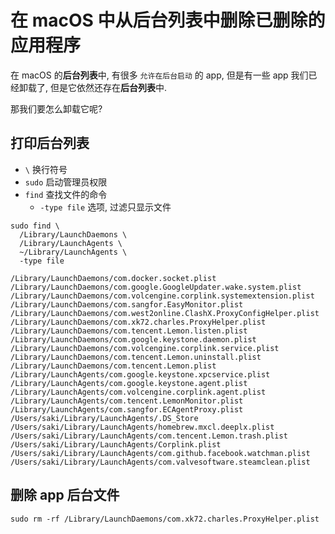 # 在 macOS 中从后台列表中删除已删除的应用程序

在 macOS 的**后台列表**中, 有很多 `允许在后台启动` 的 app, 但是有一些 app 我们已经卸载了, 但是它依然还存在**后台列表**中.

那我们要怎么卸载它呢?

<ZoomImg src="/screenshot_settings_general_loginItems.png" class="w-fill"  />

## 打印后台列表

- `\` 换行符号
- `sudo` 启动管理员权限
- `find` 查找文件的命令
  - `-type file` 选项, 过滤只显示文件

```shell
sudo find \
  /Library/LaunchDaemons \
  /Library/LaunchAgents \
  ~/Library/LaunchAgents \
  -type file

/Library/LaunchDaemons/com.docker.socket.plist
/Library/LaunchDaemons/com.google.GoogleUpdater.wake.system.plist
/Library/LaunchDaemons/com.volcengine.corplink.systemextension.plist
/Library/LaunchDaemons/com.sangfor.EasyMonitor.plist
/Library/LaunchDaemons/com.west2online.ClashX.ProxyConfigHelper.plist
/Library/LaunchDaemons/com.xk72.charles.ProxyHelper.plist
/Library/LaunchDaemons/com.tencent.Lemon.listen.plist
/Library/LaunchDaemons/com.google.keystone.daemon.plist
/Library/LaunchDaemons/com.volcengine.corplink.service.plist
/Library/LaunchDaemons/com.tencent.Lemon.uninstall.plist
/Library/LaunchDaemons/com.tencent.Lemon.plist
/Library/LaunchAgents/com.google.keystone.xpcservice.plist
/Library/LaunchAgents/com.google.keystone.agent.plist
/Library/LaunchAgents/com.volcengine.corplink.agent.plist
/Library/LaunchAgents/com.tencent.LemonMonitor.plist
/Library/LaunchAgents/com.sangfor.ECAgentProxy.plist
/Users/saki/Library/LaunchAgents/.DS_Store
/Users/saki/Library/LaunchAgents/homebrew.mxcl.deeplx.plist
/Users/saki/Library/LaunchAgents/com.tencent.Lemon.trash.plist
/Users/saki/Library/LaunchAgents/Corplink.plist
/Users/saki/Library/LaunchAgents/com.github.facebook.watchman.plist
/Users/saki/Library/LaunchAgents/com.valvesoftware.steamclean.plist
```

## 删除 app 后台文件

```shell
sudo rm -rf /Library/LaunchDaemons/com.xk72.charles.ProxyHelper.plist
```
